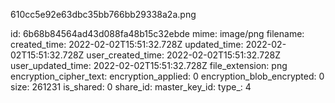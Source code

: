 610cc5e92e63dbc35bb766bb29338a2a.png

id: 6b68b84564ad43d088fa48b15c32ebde
mime: image/png
filename: 
created_time: 2022-02-02T15:51:32.728Z
updated_time: 2022-02-02T15:51:32.728Z
user_created_time: 2022-02-02T15:51:32.728Z
user_updated_time: 2022-02-02T15:51:32.728Z
file_extension: png
encryption_cipher_text: 
encryption_applied: 0
encryption_blob_encrypted: 0
size: 261231
is_shared: 0
share_id: 
master_key_id: 
type_: 4